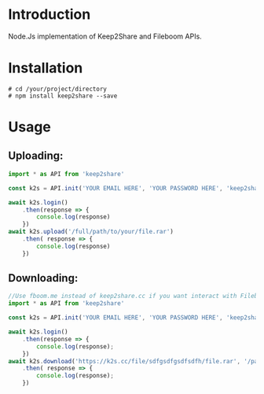 # Introduction

Node.Js implementation of Keep2Share and Fileboom APIs.

# Installation

```shell
# cd /your/project/directory
# npm install keep2share --save
```

# Usage

## Uploading:

```javascript
import * as API from 'keep2share'

const k2s = API.init('YOUR EMAIL HERE', 'YOUR PASSWORD HERE', 'keep2share.cc')

await k2s.login()
    .then(response => {
        console.log(response)
    })
await k2s.upload('/full/path/to/your/file.rar')
    .then( response => {
        console.log(response)
    })

```

## Downloading:

```javascript
//Use fboom.me instead of keep2share.cc if you want interact with Fileboom
import * as API from 'keep2share'

const k2s = API.init('YOUR EMAIL HERE', 'YOUR PASSWORD HERE', 'keep2share.cc')

await k2s.login()
    .then(response => {
        console.log(response);
    })
await k2s.download('https://k2s.cc/file/sdfgsdfgsdfsdfh/file.rar', '/path/to/assets')
    .then( response => {
        console.log(response);
    })


```